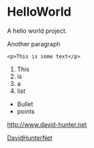 HelloWorld
==========

A hello world project.

Another paragraph

```
<p>This is some text</p>
```

1. This
2. is
3. a
4. list

* Bullet
* points

http://www.david-hunter.net

[DavidHunterNet](http://www.david-hunter.net)